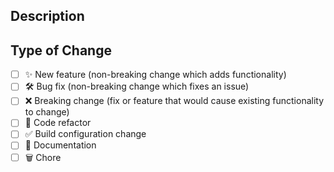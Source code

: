 ## Description

## Type of Change

<!--- Put an `x` in all the boxes that apply: -->

-   [ ] ✨ New feature (non-breaking change which adds functionality)
-   [ ] 🛠️ Bug fix (non-breaking change which fixes an issue)
-   [ ] ❌ Breaking change (fix or feature that would cause existing functionality to change)
-   [ ] 🧹 Code refactor
-   [ ] ✅ Build configuration change
-   [ ] 📝 Documentation
-   [ ] 🗑️ Chore
